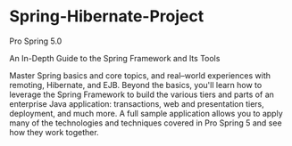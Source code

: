 # Spring-Hibernate-Project
Pro Spring 5.0 

An In-Depth Guide to the Spring Framework and Its Tools

Master Spring basics and core topics, and real–world experiences with remoting, Hibernate, and EJB. Beyond the basics, you'll learn how to leverage the Spring Framework to build the various tiers and parts of an enterprise Java application: transactions, web and presentation tiers, deployment, and much more. A full sample application allows you to apply many of the technologies and techniques covered in Pro Spring 5 and see how they work together.
